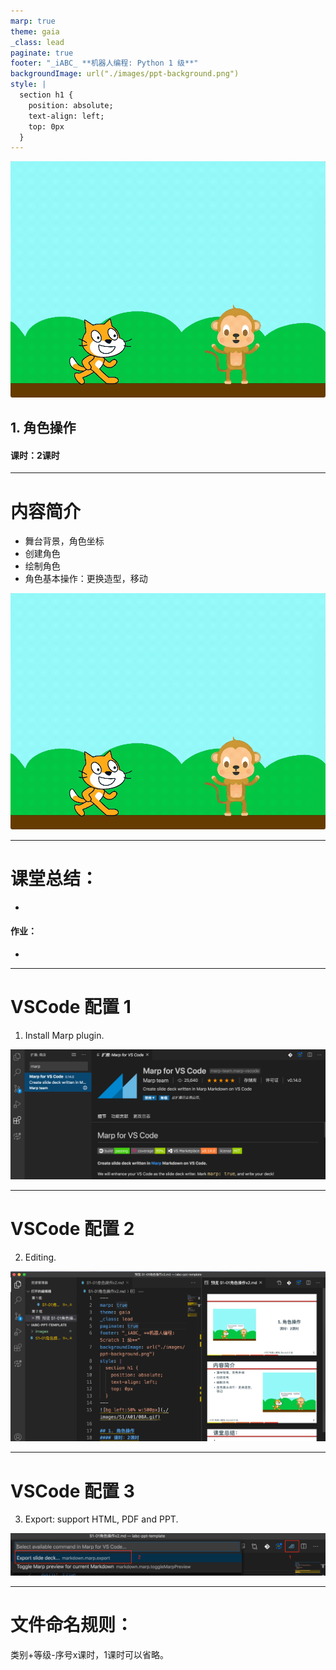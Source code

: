 ```yaml
---
marp: true
theme: gaia
_class: lead
paginate: true
footer: "_iABC_ **机器人编程: Python 1 级**"
backgroundImage: url("./images/ppt-background.png")
style: |
  section h1 {
    position: absolute;
    text-align: left;
    top: 0px
  }
---
```

![bg left:50% w:500px](./images/S1/A01/08A.gif)

## 1. 角色操作
#### 课时：2课时

---

# 内容简介

- 舞台背景，角色坐标
- 创建角色
- 绘制角色
- 角色基本操作：更换造型，移动

![bg right:50% vertical w:620px](./images/S1/A01/08A.gif)

---

# 课堂总结：

- 

#### 作业：
- 

---

# VSCode 配置 1

1. Install Marp plugin.

![bg w:1000px](./images/ppt-helper/01.png)

---

# VSCode 配置 2

2. Editing.

![bg w:700px](./images/ppt-helper/02.png)

---

# VSCode 配置 3

3. Export: support HTML, PDF and PPT.

![bg w:1100px](./images/ppt-helper/03.png)

---

# 文件命名规则：

类别+等级-序号x课时，1课时可以省略。